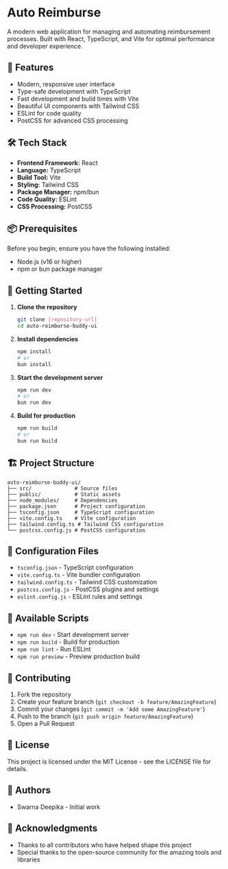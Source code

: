 # Auto Reimburse

A modern web application for managing and automating reimbursement processes. Built with React, TypeScript, and Vite for optimal performance and developer experience.

## 🚀 Features

- Modern, responsive user interface
- Type-safe development with TypeScript
- Fast development and build times with Vite
- Beautiful UI components with Tailwind CSS
- ESLint for code quality
- PostCSS for advanced CSS processing

## 🛠️ Tech Stack

- **Frontend Framework:** React
- **Language:** TypeScript
- **Build Tool:** Vite
- **Styling:** Tailwind CSS
- **Package Manager:** npm/bun
- **Code Quality:** ESLint
- **CSS Processing:** PostCSS

## 📦 Prerequisites

Before you begin, ensure you have the following installed:
- Node.js (v16 or higher)
- npm or bun package manager

## 🚀 Getting Started

1. **Clone the repository**
   ```bash
   git clone [repository-url]
   cd auto-reimburse-buddy-ui
   ```

2. **Install dependencies**
   ```bash
   npm install
   # or
   bun install
   ```

3. **Start the development server**
   ```bash
   npm run dev
   # or
   bun run dev
   ```

4. **Build for production**
   ```bash
   npm run build
   # or
   bun run build
   ```

## 🏗️ Project Structure

```
auto-reimburse-buddy-ui/
├── src/              # Source files
├── public/           # Static assets
├── node_modules/     # Dependencies
├── package.json      # Project configuration
├── tsconfig.json     # TypeScript configuration
├── vite.config.ts    # Vite configuration
├── tailwind.config.ts # Tailwind CSS configuration
└── postcss.config.js # PostCSS configuration
```

## 🔧 Configuration Files

- `tsconfig.json` - TypeScript configuration
- `vite.config.ts` - Vite bundler configuration
- `tailwind.config.ts` - Tailwind CSS customization
- `postcss.config.js` - PostCSS plugins and settings
- `eslint.config.js` - ESLint rules and settings

## 📝 Available Scripts

- `npm run dev` - Start development server
- `npm run build` - Build for production
- `npm run lint` - Run ESLint
- `npm run preview` - Preview production build

## 🤝 Contributing

1. Fork the repository
2. Create your feature branch (`git checkout -b feature/AmazingFeature`)
3. Commit your changes (`git commit -m 'Add some AmazingFeature'`)
4. Push to the branch (`git push origin feature/AmazingFeature`)
5. Open a Pull Request

## 📄 License

This project is licensed under the MIT License - see the LICENSE file for details.

## 👥 Authors

- Swarna Deepika - Initial work

## 🙏 Acknowledgments

- Thanks to all contributors who have helped shape this project
- Special thanks to the open-source community for the amazing tools and libraries
